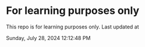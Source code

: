 # For learning purposes only
This repo is for learning purposes only.
Last updated at

Sunday, July 28, 2024 12:12:48 PM

